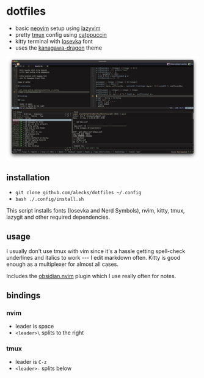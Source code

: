 # dotfiles

- basic [neovim](https://neovim.io) setup using [lazyvim](https://lazyvim.org)
- pretty [tmux](https://github.com/tmux/tmux/wiki) config using [catppuccin](https://github.com/catppuccin/tmux)
- kitty terminal with [Iosevka](https://github.com/be5invis/Iosevka) font
- uses the [kanagawa-dragon](https://github.com/rebelot/kanagawa.nvim) theme

![image of editor](./image.png)

## installation

- `git clone github.com/alecks/dotfiles ~/.config`
- `bash ./.config/install.sh`

This script installs fonts (Iosevka and Nerd Symbols), nvim, kitty, tmux, lazygit and other required dependencies.

## usage

I usually don't use tmux with vim since it's a hassle getting spell-check underlines and italics to work --- I edit markdown often. Kitty is good enough as a multiplexer for almost all cases.

Includes the [obsidian.nvim](https://github.com/epwalsh/obsidian.nvim) plugin which I use really often for notes.

## bindings

### nvim

- leader is space
- `<leader>\` splits to the right

### tmux

- leader is `C-z`
- `<leader>-` splits below
